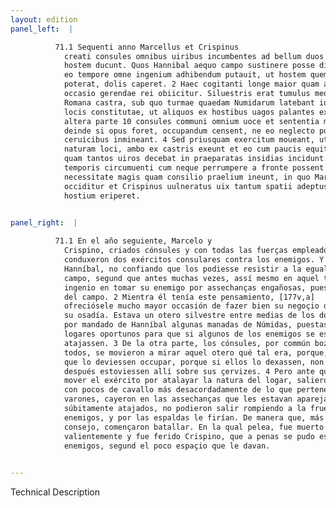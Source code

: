 ```yaml
---
layout: edition
panel_left:  |

          71.1 Sequenti anno Marcellus et Crispinus
            creati consules omnibus uiribus incumbentes ad bellum duos consulares exercitus aduersus
            hostem ducunt. Quos Hannibal aequo campo sustinere posse diffidens, cum alias saepe tum
            eo tempore omne ingenium adhibendum putauit, ut hostem quem aperto marte superare non 5
            poterat, dolis caperet. 2 Haec cogitanti longe maior quam ausus esset optare,
            occasio gerendae rei obiicitur. Siluestris erat tumulus medius pene inter Punica et
            Romana castra, sub quo turmae quaedam Numidarum latebant iussu Hannibalis opportunis
            locis constitutae, ut aliquos ex hostibus uagos palantes exciperent; 3 ex
            altera parte 10 consules communi omnium uoce et sententia moti uisendum hunc tumulum,
            deinde si opus foret, occupandum censent, ne eo neglecto potiantur hostes et suis deinde
            ceruicibus inmineant. 4 Sed priusquam exercitum moueant, ut speculentur
            naturam loci, ambo ex castris exeunt et eo cum paucis equitibus proficiscentes incautius
            quam tantos uiros decebat in praeparatas insidias incidunt. 5 Momento
            temporis circumuenti cum neque perrumpere a fronte possent et a tergo caederentur,
            necessitate magis quam consilio praelium ineunt, in quo Marcellus egregie pugnans
            occiditur et Crispinus uulneratus uix tantum spatii adeptus est, ut se ex manibus
            hostium eriperet.
        

panel_right:  |

          71.1 En el año seguiente, Marcelo y
            Crispino, criados cónsules y con todas las fuerças empleados en fazer la guerra,
            conduxeron dos exércitos consulares contra los enemigos. Y
            Hanníbal, no confiando que los podiesse resistir a la eguala en el
            campo, segund que antes muchas vezes, assí mesmo en aquel tiempo pensó poner todo su
            ingenio en tomar su enemigo por assechanças engañosas, pues no le podía vençer en pelea
            del campo. 2 Mientra él tenía este pensamiento, [177v,a]
            ofreciósele mucho mayor occasión de fazer bien su negoçio de lo que él tenía pensado en
            su osadía. Estava un otero silvestre entre medias de los dos reales de los carthagineses y romanos, y debaxo de aquel otero estavan escondidas
            por mandado de Hanníbal algunas manadas de Númidas, puestas en
            logares oportunos para que si algunos de los enemigos se esparziessen por los campos los
            atajassen. 3 De la otra parte, los cónsules, por commún boz y acuerdo de
            todos, se movieron a mirar aquel otero qué tal era, porque, si menester fuesse, pareçía
            que lo deviessen occupar, porque si ellos lo dexassen, non lo tomassen los enemigos, y
            después estoviessen allí sobre sus çervizes. 4 Pero ante que determinassen
            mover el exército por atalayar la natura del logar, salieron ambos del real e yendo allá
            con pocos de cavallo más desacordadamente de lo que pertenecía a tan principales
            varones, cayeron en las assechanças que les estavan aparejadas. 5 Assí que,
            súbitamente atajados, no podieron salir rompiendo a la fruente por medio de los
            enemigos, y por las espaldas le firían. De manera que, más por necessidad que por
            consejo, començaron batallar. En la qual pelea, fue muerto Marcelo lidiando muy
            valientemente y fue ferido Crispino, que a penas se pudo escapar de mano de los
            enemigos, segund el poco espaçio que le davan.
        

---
```


 Technical Description 

        